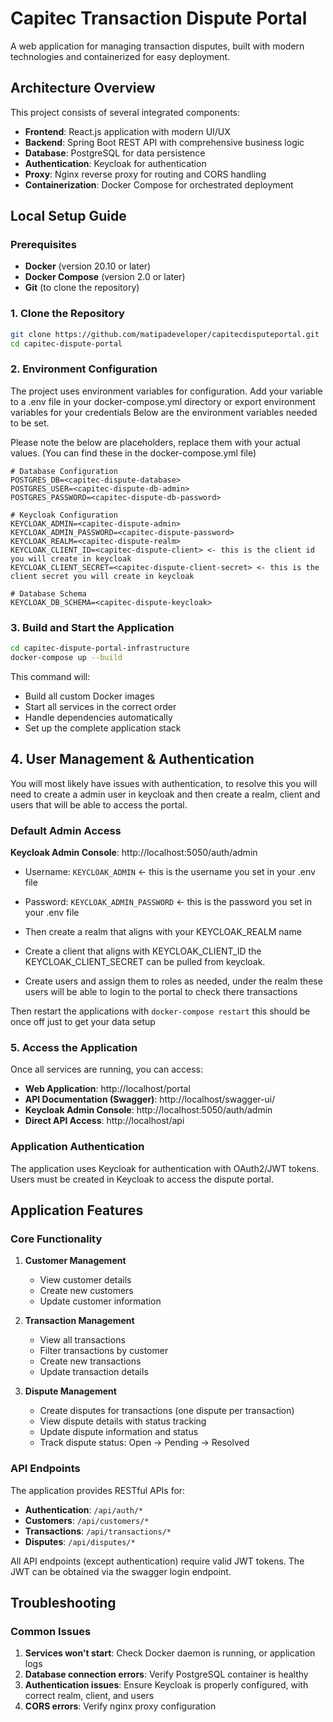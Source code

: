 # Capitec Transaction Dispute Portal

A web application for managing transaction disputes, built with modern technologies and containerized for easy deployment.

## Architecture Overview

This project consists of several integrated components:

- **Frontend**: React.js application with modern UI/UX
- **Backend**: Spring Boot REST API with comprehensive business logic
- **Database**: PostgreSQL for data persistence
- **Authentication**: Keycloak for authentication
- **Proxy**: Nginx reverse proxy for routing and CORS handling
- **Containerization**: Docker Compose for orchestrated deployment

## Local Setup Guide

### Prerequisites

- **Docker** (version 20.10 or later)
- **Docker Compose** (version 2.0 or later)
- **Git** (to clone the repository)

### 1. Clone the Repository

```bash
git clone https://github.com/matipadeveloper/capitecdisputeportal.git
cd capitec-dispute-portal
```

### 2. Environment Configuration

The project uses environment variables for configuration. Add your variable to a .env file in your docker-compose.yml directory or export environment variables for your credentials
Below are the environment variables needed to be set.

Please note the below are placeholders, replace them with your actual values. (You can find these in the docker-compose.yml file)

```env
# Database Configuration
POSTGRES_DB=<capitec-dispute-database>
POSTGRES_USER=<capitec-dispute-db-admin>
POSTGRES_PASSWORD=<capitec-dispute-db-password>

# Keycloak Configuration
KEYCLOAK_ADMIN=<capitec-dispute-admin>
KEYCLOAK_ADMIN_PASSWORD=<capitec-dispute-password>
KEYCLOAK_REALM=<capitec-dispute-realm>
KEYCLOAK_CLIENT_ID=<capitec-dispute-client> <- this is the client id you will create in keycloak
KEYCLOAK_CLIENT_SECRET=<capitec-dispute-client-secret> <- this is the client secret you will create in keycloak

# Database Schema
KEYCLOAK_DB_SCHEMA=<capitec-dispute-keycloak>
```

### 3. Build and Start the Application

```bash
cd capitec-dispute-portal-infrastructure
docker-compose up --build
```

This command will:
- Build all custom Docker images
- Start all services in the correct order
- Handle dependencies automatically
- Set up the complete application stack


## 4. User Management & Authentication

You will most likely have issues with authentication, to resolve this you will need to create a admin user in keycloak and then create a realm, client and users that will be able to access the portal.

### Default Admin Access

**Keycloak Admin Console**: http://localhost:5050/auth/admin
- Username: `KEYCLOAK_ADMIN` <- this is the username you set in your .env file
- Password: `KEYCLOAK_ADMIN_PASSWORD` <- this is the password you set in your .env file

- Then create a realm that aligns with your KEYCLOAK_REALM name
- Create a client that aligns with KEYCLOAK_CLIENT_ID the KEYCLOAK_CLIENT_SECRET can be pulled from keycloak.
- Create users and assign them to roles as needed, under the realm these users will be able to login to the portal to check there transactions

Then restart the applications with `docker-compose restart` this should be once off just to get your data setup

### 5. Access the Application

Once all services are running, you can access:

- **Web Application**: http://localhost/portal
- **API Documentation (Swagger)**: http://localhost/swagger-ui/
- **Keycloak Admin Console**: http://localhost:5050/auth/admin
- **Direct API Access**: http://localhost/api

### Application Authentication

The application uses Keycloak for authentication with OAuth2/JWT tokens. Users must be created in Keycloak to access the dispute portal.

## Application Features

### Core Functionality

1. **Customer Management**
   - View customer details
   - Create new customers
   - Update customer information

2. **Transaction Management**
   - View all transactions
   - Filter transactions by customer
   - Create new transactions
   - Update transaction details

3. **Dispute Management**
   - Create disputes for transactions (one dispute per transaction)
   - View dispute details with status tracking
   - Update dispute information and status
   - Track dispute status: Open → Pending → Resolved

### API Endpoints

The application provides RESTful APIs for:

- **Authentication**: `/api/auth/*`
- **Customers**: `/api/customers/*`
- **Transactions**: `/api/transactions/*`
- **Disputes**: `/api/disputes/*`

All API endpoints (except authentication) require valid JWT tokens. The JWT can be obtained via the swagger login endpoint.

##  Troubleshooting

### Common Issues

1. **Services won't start**: Check Docker daemon is running, or application logs
2. **Database connection errors**: Verify PostgreSQL container is healthy
3. **Authentication issues**: Ensure Keycloak is properly configured, with correct realm, client, and users
4. **CORS errors**: Verify nginx proxy configuration
